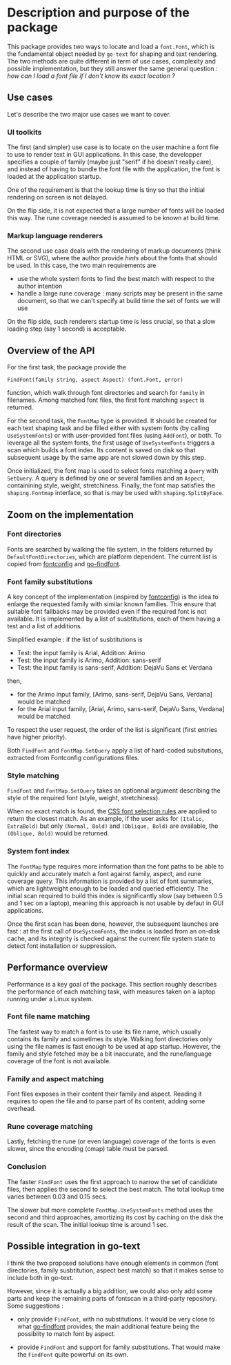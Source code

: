 # Description and purpose of the package

This package provides two ways to locate and load a `font.Font`, which is the
fundamental object needed by `go-text` for shaping and text rendering.
The two methods are quite different in term of use cases, complexity and possible implementation, but they still answer the same general question : _how can I load a font file if I don't know its exact location ?_

## Use cases

Let's describe the two major use cases we want to cover.

### UI toolkits

The first (and simpler) use case is to locate on the user machine a font file to use to render text in GUI applications. In this case, the developper specifies a couple of family (maybe just "serif" if he doesn't really care), and instead of having to bundle the font file with the application, the font is loaded at the application startup.

One of the requirement is that the lookup time is tiny so that the initial rendering on screen is not delayed.

On the flip side, it is not expected that a large number of fonts will be loaded this way. The rune coverage needed is assumed to be known at build time.

### Markup language renderers

The second use case deals with the rendering of markup documents (think HTML or SVG), where the author provide _hints_ about the fonts that should be used. In this case, the two main requirements are

- use the whole system fonts to find the best match with respect to the author intention
- handle a large rune coverage : many scripts may be present in the same document, so that we can't specify at build time the set of fonts we will use

On the flip side, such renderers startup time is less crucial, so that a slow loading step (say 1 second) is acceptable.

## Overview of the API

For the first task, the package provide the

`FindFont(family string, aspect Aspect) (font.Font, error)`

function, which walk through font directories and search for `family` in filenames.
Among matched font files, the first font matching `aspect` is returned.

For the second task, the `FontMap` type is provided. It should be created for each text shaping task and be filled either with system fonts (by calling `UseSystemFonts`) or with user-provided font files (using `AddFont`), or both.
To leverage all the system fonts, the first usage of `UseSystemFonts` triggers a scan which builds a font index. Its content is saved on disk so that subsequent usage by the same app are not slowed down by this step.

Once initialized, the font map is used to select fonts matching a `Query` with `SetQuery`. A query is defined by one or several families and an `Aspect`, containining style, weight, stretchiness. Finally, the font map satisfies the `shaping.Fontmap` interface, so that is may be used with `shaping.SplitByFace`.

## Zoom on the implementation

### Font directories

Fonts are searched by walking the file system, in the folders returned by `DefaultFontDirectories`, which are platform dependent.
The current list is copied from [fontconfig](https://gitlab.freedesktop.org/fontconfig/fontconfig) and [go-findfont](github.com/flopp/go-findfont).

### Font family substitutions

A key concept of the implementation (inspired by [fontconfig](https://gitlab.freedesktop.org/fontconfig/fontconfig)) is the idea to enlarge the requested family with similar known families.
This ensure that suitable font fallbacks may be provided even if the required font is not available.
It is implemented by a list of susbtitutions, each of them having a test and a list of additions.

Simplified example : if the list of susbtitutions is

- Test: the input family is Arial, Addition: Arimo
- Test: the input family is Arimo, Addition: sans-serif
- Test: the input family is sans-serif, Addition: DejaVu Sans et Verdana

then,

- for the Arimo input family, [Arimo, sans-serif, DejaVu Sans, Verdana] would be matched
- for the Arial input family, [Arial, Arimo, sans-serif, DejaVu Sans, Verdana] would be matched

To respect the user request, the order of the list is significant (first entries have higher priority).

Both `FindFont` and `FontMap.SetQuery` apply a list of hard-coded subsitutions, extracted from
Fontconfig configurations files.

### Style matching

`FindFont` and `FontMap.SetQuery` takes an optionnal argument describing the style of
the required font (style, weight, stretchiness).

When no exact match is found, the [CSS font selection rules](https://drafts.csswg.org/css-fonts/#font-prop) are applied to return the closest match.
As an example, if the user asks for `(Italic, ExtraBold)` but only `(Normal, Bold)` and `(Oblique, Bold)`
are available, the `(Oblique, Bold)` would be returned.

### System font index

The `FontMap` type requires more information than the font paths to be able to quickly and accurately
match a font against family, aspect, and rune coverage query. This information is provided by a list of font summaries,
which are lightweight enough to be loaded and queried efficiently.
The initial scan required to build this index is significantly slow (say between 0.5 and 1 sec on a laptop), meaning this approach is not usable by defaut in GUI applications.

Once the first scan has been done, however, the subsequent launches are fast : at the first call of `UseSystemFonts`, the index is loaded from an on-disk cache, and its integrity is checked against the
current file system state to detect font installation or suppression.

## Performance overview

Performance is a key goal of the package. This section roughly describes the performance of each matching task, with measures taken on a laptop running under a Linux system.

### Font file name matching

The fastest way to match a font is to use its file name, which usually contains its family and sometimes its style.
Walking font directories only using the file names is fast enough to be used at app startup.
However, the family and style fetched may be a bit inaccurate, and the rune/language coverage of the font is not available.

### Family and aspect matching

Font files exposes in their content their family and aspect. Reading it requires to open the file and to parse part of its content, adding some overhead.

### Rune coverage matching

Lastly, fetching the rune (or even language) coverage of the fonts is even slower, since the encoding (cmap) table must be parsed.

### Conclusion

The faster `FindFont` uses the first approach to narrow the set of candidate files, then applies the second to select the best match. The total lookup time varies between 0.03 and 0.15 secs.

The slower but more complete `FontMap.UseSystemFonts` method uses the second and third approaches, amortizing its cost by caching on the disk the result of the scan. The initial lookup time is around 1 sec.

## Possible integration in go-text

I think the two proposed solutions have enough elements in common (font directories, family susbtitution, aspect best match) so that it makes sense to include both in go-text.

However, since it is actually a big addition, we could also only add some parts and keep the remaining parts of fontscan in a third-party repository. Some suggestions :

- only provide `FindFont`, with no substitutions. It would be very close to what [go-findfont](github.com/flopp/go-findfont) provides; the main additional feature being the possiblity to match font by aspect.

- provide `FindFont` and support for family substitutions. That would make the `FindFont` quite powerful on its own.
